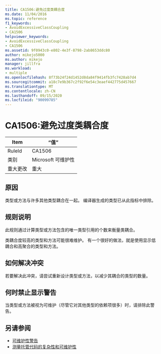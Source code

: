 ```yaml
---
title: CA1506:避免过度类耦合度
ms.date: 11/04/2016
ms.topic: reference
f1_keywords:
- AvoidExcessiveClassCoupling
- CA1506
helpviewer_keywords:
- AvoidExcessiveClassCoupling
- CA1506
ms.assetid: 9f0943c0-e802-4e3f-8798-2ab8653ddc80
author: mikejo5000
ms.author: mikejo
manager: jillfra
ms.workload:
- multiple
ms.openlocfilehash: 8f73b24f24d1452d8da84f9414fb3fc7428ab7d4
ms.sourcegitcommit: a18c7e9b367c2f92f6e54c3eaef442775d457667
ms.translationtype: MT
ms.contentlocale: zh-CN
ms.lasthandoff: 09/15/2020
ms.locfileid: "90099785"
---
```

# <a name="ca1506-avoid-excessive-class-coupling"></a>CA1506:避免过度类耦合度

|Item|“值”|
|-|-|
|RuleId|CA1506|
|类别|Microsoft 可维护性|
|重大更改|重大|

## <a name="cause"></a>原因

类型或方法与许多其他类型耦合在一起。 编译器生成的类型已从此指标中排除。

## <a name="rule-description"></a>规则说明

此规则通过计算类型或方法包含的唯一类型引用的个数来衡量类耦合。

类耦合度较高的类型和方法可能很难维护。 有一个很好的做法，就是使用显示低耦合和高聚合的类型和方法。

## <a name="how-to-fix-violations"></a>如何解决冲突

若要解决此冲突，请尝试重新设计类型或方法，以减少其耦合的类型的数量。

## <a name="when-to-suppress-warnings"></a>何时禁止显示警告

当类型或方法被视为可维护（尽管它对其他类型的依赖项很多）时，请排除此警告。

## <a name="see-also"></a>另请参阅

- [可维护性警告](../code-quality/maintainability-warnings.md)
- [测量托管代码的复杂性和可维护性](../code-quality/code-metrics-values.md)
